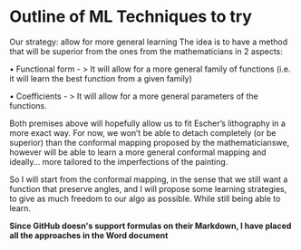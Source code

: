 
# Outline of ML Techniques to try

Our strategy: allow for more general learning
The idea is to have a method that will be superior from the ones from the mathematicians in 2 aspects:

  •	Functional form - > It will allow for a more general family of functions (i.e. it will learn the best function from a given family)

  •	Coefficients - > It will allow for a more general parameters of the functions. 

Both premises above will hopefully allow us to fit Escher’s lithography in a more exact way. For now, we won’t be able to detach completely (or be superior) than the conformal mapping proposed by the mathematicianswe, however will be able to learn a more general conformal mapping and ideally… more tailored to the imperfections of the painting.

So I will start from the conformal mapping, in the sense that we still want a function that preserve angles, and I will propose some learning strategies, to give as much freedom to our algo as possible. While still being able to learn. 

**Since GitHub doesn's support formulas on their Markdown, I have placed all the approaches in the Word document**
